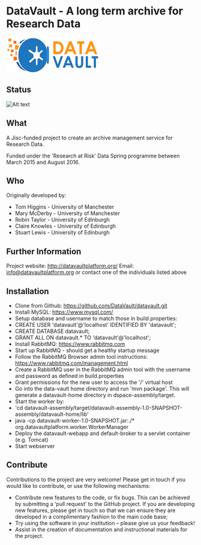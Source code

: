 DataVault - A long term archive for Research Data
=================================================
![Alt text](/logo-dvsmall.jpg?raw=true "Data Vault logo")

Status
---
![Alt text](https://travis-ci.org/DataVault/datavault.svg?branch=master "Travis build status")

What
----
A Jisc-funded project to create an archive management service for Research Data.  

Funded under the 'Research at Risk' Data Spring programme between March 2015 and August 2016.

Who
---
Originally developed by:

 * Tom Higgins - University of Manchester
 * Mary McDerby - University of Manchester
 * Robin Taylor - University of Edinburgh
 * Claire Knowles - University of Edinburgh
 * Stuart Lewis - University of Edinburgh

Further Information
-------------------
Project website: http://datavaultplatform.org/
Email: info@datavaultplatform.org or contact one of the individuals listed above 

Installation
------------

  * Clone from Github: https://github.com/DataVault/datavault.git
  * Install MySQL: https://www.mysql.com/
   * Setup database and username to match those in build.properties:
   * CREATE USER 'datavault'@'localhost' IDENTIFIED BY 'datavault';
   * CREATE DATABASE datavault;
   * GRANT ALL ON datavault.* TO 'datavault'@'localhost';
  * Install RabbitMQ: https://www.rabbitmq.com
   * Start up RabbitMQ - should get a healthy startup message
   * Follow the RabbitMQ Browser admin tool instructions: https://www.rabbitmq.com/management.html
   * Create a RabbitMQ user in the RabbitMQ admin tool with the username and password as defined in build.properties
   * Grant permissions for the new user to access the '/' virtual host 
  * Go into the data-vault home directory and run 'mvn package'. This will generate a datavault-home directory in dspace-assembly/target.
  * Start the worker by:
   * 'cd datavault-assembly/target/datavault-assembly-1.0-SNAPSHOT-assembly/datavault-home/lib'
   * java -cp datavault-worker-1.0-SNAPSHOT.jar:./* org.datavaultplatform.worker.WorkerManager
  * Deploy the datavault-webapp and default-broker to a servlet container (e.g. Tomcat)
   * Start webserver

Contribute
----------
Contributions to the project are very welcome! Please get in touch if you would like to contribute, or use the following mechanisms:

  * Contribute new features to the code, or fix bugs.  This can be achieved by submitting a ‘pull request’ to the GitHub project.  If you are developing new features, please get in touch so that we can ensure they are developed in a complimentary fashion to the main code  base;
  * Try using the software in your institution – please give us your feedback!
  * Assist in the creation of documentation and instructional materials for the project.
